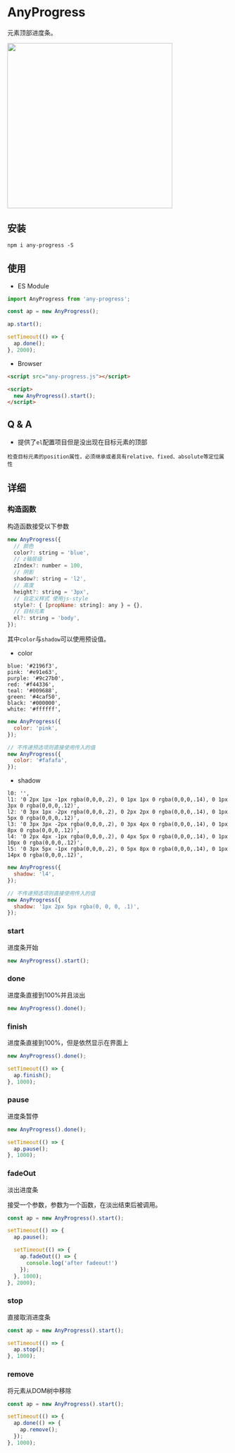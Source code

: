 # AnyProgress

元素顶部进度条。

<img width="375" src="https://github.com/hiNISAL/any-progress/blob/master/public/preview.gif?raw=true" />

## 安装

``` shell
npm i any-progress -S
```

## 使用

- ES Module

``` js
import AnyProgress from 'any-progress';

const ap = new AnyProgress();

ap.start();

setTimeout(() => {
  ap.done();
}, 2000);
```

- Browser

``` html
<script src="any-progress.js"></script>

<script>
  new AnyProgress().start();  
</script>
```

## Q & A

- 提供了`el`配置项目但是没出现在目标元素的顶部

`检查目标元素的position属性，必须继承或者具有relative、fixed、absolute等定位属性`

## 详细

### 构造函数

构造函数接受以下参数

``` js
new AnyProgress({
  // 颜色
  color?: string = 'blue',
  // z轴层级
  zIndex?: number = 100,
  // 阴影
  shadow?: string = 'l2',
  // 高度
  height?: string = '3px',
  // 自定义样式 使用js-style
  style?: { [propName: string]: any } = {},
  // 目标元素
  el?: string = 'body',
});
```

其中`color`与`shadow`可以使用预设值。

- color

``` shell
blue: '#2196f3',
pink: '#e91e63',
purple: '#9c27b0',
red: '#f44336',
teal: '#009688',
green: '#4caf50',
black: '#000000',
white: '#ffffff',
```

``` js
new AnyProgress({
  color: 'pink',
});

// 不传递预选项则直接使用传入的值
new AnyProgress({
  color: '#fafafa',
});
```

- shadow

``` shell
l0: '',
l1: '0 2px 1px -1px rgba(0,0,0,.2), 0 1px 1px 0 rgba(0,0,0,.14), 0 1px 3px 0 rgba(0,0,0,.12)',
l2: '0 3px 1px -2px rgba(0,0,0,.2), 0 2px 2px 0 rgba(0,0,0,.14), 0 1px 5px 0 rgba(0,0,0,.12)',
l3: '0 3px 3px -2px rgba(0,0,0,.2), 0 3px 4px 0 rgba(0,0,0,.14), 0 1px 8px 0 rgba(0,0,0,.12)',
l4: '0 2px 4px -1px rgba(0,0,0,.2), 0 4px 5px 0 rgba(0,0,0,.14), 0 1px 10px 0 rgba(0,0,0,.12)',
l5: '0 3px 5px -1px rgba(0,0,0,.2), 0 5px 8px 0 rgba(0,0,0,.14), 0 1px 14px 0 rgba(0,0,0,.12)',
```

``` js
new AnyProgress({
  shadow: 'l4',
});

// 不传递预选项则直接使用传入的值
new AnyProgress({
  shadow: '1px 2px 5px rgba(0, 0, 0, .1)',
});
```

### start

进度条开始

``` js
new AnyProgress().start();
```

### done

进度条直接到100%并且淡出

``` js
new AnyProgress().done();
```

### finish

进度条直接到100%，但是依然显示在界面上

``` js
new AnyProgress().done();

setTimeout(() => {
  ap.finish();
}, 1000);
```

### pause

进度条暂停

``` js
new AnyProgress().done();

setTimeout(() => {
  ap.pause();
}, 1000);
```

### fadeOut

淡出进度条

接受一个参数，参数为一个函数，在淡出结束后被调用。

``` js
const ap = new AnyProgress().start();

setTimeout(() => {
  ap.pause();

  setTimeout(() => {
    ap.fadeOut(() => {
      console.log('after fadeout!')
    });
  }, 1000);
}, 2000);
```

### stop

直接取消进度条

``` js
const ap = new AnyProgress().start();

setTimeout(() => {
  ap.stop();
}, 1000);
```

### remove

将元素从DOM树中移除

``` js
const ap = new AnyProgress().start();

setTimeout(() => {
  ap.done(() => {
    ap.remove();
  });
}, 1000);
```
